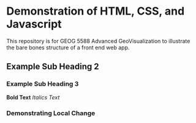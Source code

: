 # Demonstration of HTML, CSS, and Javascript

This repository is for GEOG 5588 Advanced GeoVisualization to illustrate the bare bones structure of a front end web app.

## Example Sub Heading 2
### Example Sub Heading 3

**Bold Text**
*Italics Text*

### Demonstrating Local Change
